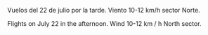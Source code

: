 Vuelos del 22 de julio por la tarde. Viento 10-12 km/h sector Norte.

Flights on July 22 in the afternoon. Wind 10-12 km / h North sector.

